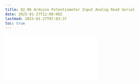 ```yaml
---
title: 02.06 Arduino Potentiometer Input Analog Read Serial
date: 2025-01-27T12:00:00Z
lastmod: 2025-01-27T07:03:37
toc: true
---
```


![Link to included file content](../../../../arduino/arduino-potentiometer-input-analog-read-serial.md)
